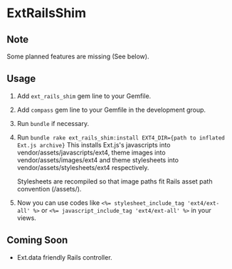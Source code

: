 # ExtRailsShim

## Note

Some planned features are missing (See below).

## Usage

1. Add `ext_rails_shim` gem line to your Gemfile.
2. Add `compass` gem line to your Gemfile in the development group.
3. Run `bundle` if necessary.
4. Run `bundle rake ext_rails_shim:install EXT4_DIR={path to inflated Ext.js archive}`
   This installs Ext.js's javascripts into vendor/assets/javascripts/ext4,
   theme images into vendor/assets/images/ext4 and
   theme stylesheets into vendor/assets/stylesheets/ext4 respectively.
   
   Stylesheets are recompiled so that image paths fit Rails asset path convention (/assets/).
5. Now you can use codes like
   `<%= stylesheet_include_tag 'ext4/ext-all' %>`
   or
   `<%= javascript_include_tag 'ext4/ext-all' %>`
   in your views.

## Coming Soon

* Ext.data friendly Rails controller.
